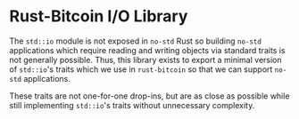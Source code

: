# Rust-Bitcoin I/O Library

The `std::io` module is not exposed in `no-std` Rust so building `no-std` applications which require
reading and writing objects via standard traits is not generally possible. Thus, this library exists
to export a minimal version of `std::io`'s traits which we use in `rust-bitcoin` so that we can
support `no-std` applications.

These traits are not one-for-one drop-ins, but are as close as possible while still implementing
`std::io`'s traits without unnecessary complexity.
